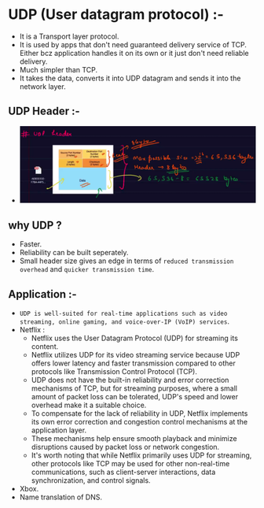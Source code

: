 # UDP (User datagram protocol) :-
- It is a Transport layer protocol.
- It is used by apps that don't need guaranteed delivery service of TCP. Either bcz application handles it on its own or it just don't need reliable delivery.
- Much simpler than TCP.
- It takes the data, converts it into UDP datagram and sends it into the network layer.

## UDP Header :-
- ![UDP_header](../../Image/UDP_header.png)

## why UDP ?
- Faster.
- Reliability can be built seperately.
- Small header size gives an edge in terms of `reduced transmission overhead` and `quicker transmission time`.

## Application :-
- `UDP is well-suited for real-time applications such as video streaming, online gaming, and voice-over-IP (VoIP) services`.
- Netflix :
    - Netflix uses the User Datagram Protocol (UDP) for streaming its content.
    - Netflix utilizes UDP for its video streaming service because UDP offers lower latency and faster transmission compared to other protocols like Transmission Control Protocol (TCP). 
    - UDP does not have the built-in reliability and error correction mechanisms of TCP, but for streaming purposes, where a small amount of packet loss can be tolerated, UDP's speed and lower overhead make it a suitable choice.
    - To compensate for the lack of reliability in UDP, Netflix implements its own error correction and congestion control mechanisms at the application layer. 
    - These mechanisms help ensure smooth playback and minimize disruptions caused by packet loss or network congestion.
    - It's worth noting that while Netflix primarily uses UDP for streaming, other protocols like TCP may be used for other non-real-time communications, such as client-server interactions, data synchronization, and control signals.
- Xbox.
- Name translation of DNS.